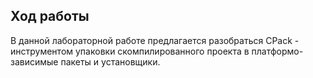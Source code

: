 ## Ход работы
В данной лабораторной работе предлагается разобраться CPack -  инструментом упаковки скомпилированного проекта в платформо-зависимые пакеты и установщики.

